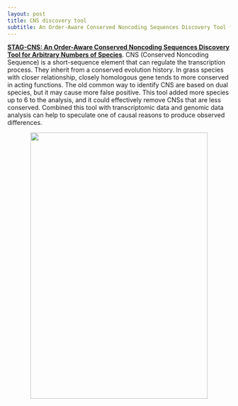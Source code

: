 ```yaml
---
layout: post
title: CNS discovery tool
subtitle: An Order-Aware Conserved Noncoding Sequences Discovery Tool for Arbitrary Numbers of Species
---
```


[**STAG-CNS: An Order-Aware Conserved Noncoding Sequences Discovery Tool for Arbitrary Numbers of Species**](https://www.cell.com/molecular-plant/abstract/S1674-2052(17)30166-1). CNS (Conserved Noncoding Sequence) is a short-sequence element that can regulate the transcription process. They inherit from a conserved evolution history. In grass species with closer relationship, closely homologous gene tends to more conserved in acting functions. The old common way to identify CNS are based on dual species, but it may cause more false positive. This tool added more species up to 6 to the analysis, and it could effectively remove CNSs that are less conserved. Combined this tool with transcriptomic data and genomic data analysis can help to speculate one of causal reasons to produce observed differences.  

<p align="center">
  <img width="400" height="600" src="https://i.imgur.com/CrEj6TG.png">
</p>
